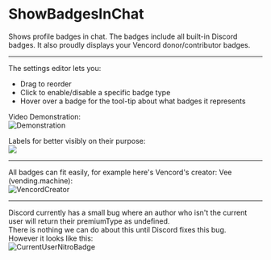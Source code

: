 # ShowBadgesInChat

Shows profile badges in chat. The badges include all built-in Discord badges. It also proudly displays your Vencord donor/contributor badges.

---

The settings editor lets you:

-   Drag to reorder
-   Click to enable/disable a specific badge type
-   Hover over a badge for the tool-tip about what badges it represents

Video Demonstration: </br>
![Demonstration](https://github.com/user-attachments/assets/f26bc7d6-ef79-456a-afaa-c8a68f90229b)

Labels for better visibly on their purpose:</br>
![](https://github.com/user-attachments/assets/cd952844-b9b5-45eb-9bbb-211a13be2053)

---

All badges can fit easily, for example here's Vencord's creator: Vee (vending.machine): </br>
![VencordCreator](https://github.com/user-attachments/assets/befdce19-1c0d-4c7e-9cc4-a5048bd85d2b)

---

Discord currently has a small bug where an author who isn't the current user will return their premiumType as undefined.</br>
There is nothing we can do about this until Discord fixes this bug.</br>
However it looks like this: </br>
![CurrentUserNitroBadge](https://github.com/user-attachments/assets/eea820af-0253-43a0-8147-7380e7f01f39)
